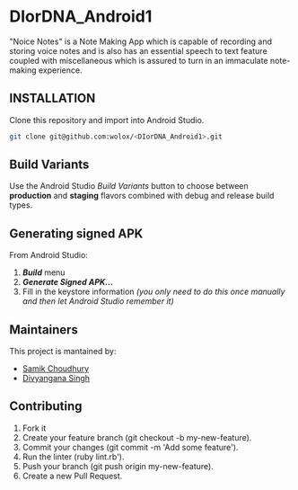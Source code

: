# DIorDNA_Android1
"Noice Notes" is a Note Making App which is capable of recording and storing voice notes and is also has an essential speech to text feature coupled with miscellaneous which is assured to turn in an immaculate note-making experience.   

## INSTALLATION
Clone this repository and import into Android Studio. 
```bash
git clone git@github.com:wolox/<DIorDNA_Android1>.git
```
## Build Variants 
Use the Android Studio *Build Variants* button to choose between **production** and **staging** flavors combined with debug and release build types.
## Generating signed APK
From Android Studio:
1. ***Build*** menu
2. ***Generate Signed APK...***
3. Fill in the keystore information *(you only need to do this once manually and then let Android Studio remember it)*

## Maintainers
This project is mantained by:
* [Samik Choudhury](http://github.com/licofiS)
* [Divyangana Singh](https://github.com/div-yangana)

## Contributing
1. Fork it
2. Create your feature branch (git checkout -b my-new-feature).
3. Commit your changes (git commit -m 'Add some feature').
4. Run the linter (ruby lint.rb').
5. Push your branch (git push origin my-new-feature).
6. Create a new Pull Request.
